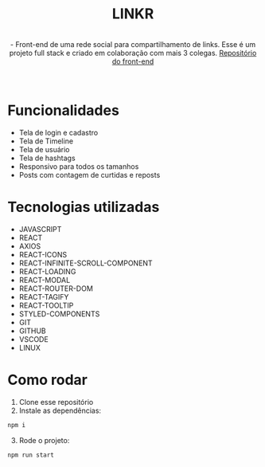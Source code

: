 <div align="center">
  <h1>LINKR</h1>
  <br>
  - Front-end de uma rede social para compartilhamento de links. Esse é um projeto full stack e criado em colaboração com mais 3 colegas. <a href = "https://github.com/guedesclaudio/linkr-back">Repositório do front-end</a>
  <br>
  <br>
</div>
<br>
  
# Funcionalidades
- Tela de login e cadastro
- Tela de Timeline
- Tela de usuário
- Tela de hashtags
- Responsivo para todos os tamanhos
- Posts com contagem de curtidas e reposts


# Tecnologias utilizadas
- JAVASCRIPT
- REACT
- AXIOS
- REACT-ICONS
- REACT-INFINITE-SCROLL-COMPONENT
- REACT-LOADING
- REACT-MODAL
- REACT-ROUTER-DOM
- REACT-TAGIFY
- REACT-TOOLTIP
- STYLED-COMPONENTS
- GIT
- GITHUB
- VSCODE
- LINUX

# Como rodar
1. Clone esse repositório
2. Instale as dependências:
```bash
npm i
```
3. Rode o projeto:
```bash
npm run start
```

<br>
